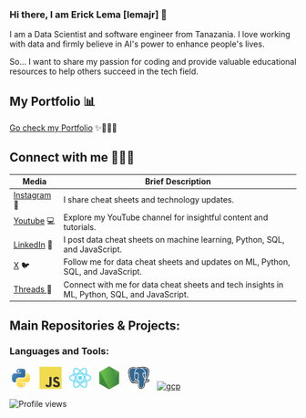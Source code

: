 ### Hi there, I am Erick Lema [lemajr] 👋

I am a Data Scientist and software engineer from Tanazania. I love working with data and firmly believe in AI's power to enhance people's lives. 

So... I want to share my passion for coding and provide valuable educational resources to help others succeed in the tech field.

## **My Portfolio** 📊

[Go check my Portfolio](https://github.com/lemajr) ✨👨🏻‍💻


## **Connect with me** 🙋🏻‍♂️

| Media                | Brief Description                                              |
|----------------------|------------------------------------------------------|
| [Instagram](https://instagram.com/l.e.m.ajr) 💌     | I share cheat sheets and technology updates.                      |
| [Youtube](https://www.youtube.com/c/stattechtz)  💻      | Explore my YouTube channel for insightful content and tutorials. |
| [LinkedIn](https://linkedin.com/in/ericklema)  💼       | I post data cheat sheets on machine learning, Python, SQL, and JavaScript.|
| [X](https://twitter.com/ericktek) 🐦        | Follow me for data cheat sheets and updates on ML, Python, SQL, and JavaScript.|
| [Threads ](https://www.threads.net/@l.e.m.ajr) 🧵        | Connect with me for data cheat sheets and tech insights in ML, Python, SQL, and JavaScript.|

## Main Repositories & Projects:

<h3 align="left">Languages and Tools:</h3>
<p align="left">
  <a href="https://www.python.org/" target="_blank" rel="noreferrer"><img src="https://raw.githubusercontent.com/devicons/devicon/master/icons/python/python-original.svg" alt="python" width="40" height="40"/></a>
  &nbsp;
  <a href="https://www.javascript.com/" target="_blank" rel="noreferrer"><img src="https://raw.githubusercontent.com/devicons/devicon/master/icons/javascript/javascript-original.svg" alt="javascript" width="40" height="40"/></a>
  &nbsp;
  <a href="https://reactjs.org/" target="_blank" rel="noreferrer"><img src="https://raw.githubusercontent.com/devicons/devicon/master/icons/react/react-original.svg" alt="react" width="40" height="40"/></a>
  &nbsp;
  <a href="https://nodejs.org/" target="_blank" rel="noreferrer"><img src="https://raw.githubusercontent.com/devicons/devicon/master/icons/nodejs/nodejs-original.svg" alt="nodejs" width="40" height="40"/></a>
  &nbsp;
  <a href="https://www.postgresql.org/" target="_blank" rel="noreferrer"><img src="https://raw.githubusercontent.com/devicons/devicon/master/icons/postgresql/postgresql-original.svg" alt="postgresql" width="40" height="40"/></a>
  &nbsp;
<a href="https://cloud.google.com" target="_blank" rel="noreferrer"> <img src="https://www.vectorlogo.zone/logos/google_cloud/google_cloud-icon.svg" alt="gcp" width="40" height="40"/> </a>

</p>



![Profile views](https://komarev.com/ghpvc/?username=rfeers&label=Profile%20views&color=blue&style=flat-square)


